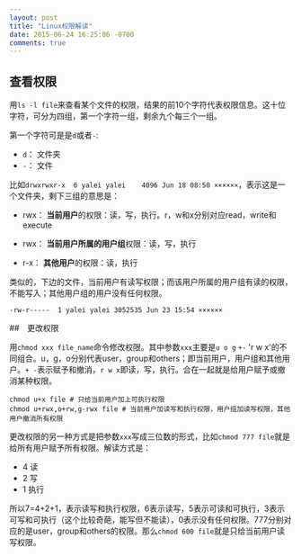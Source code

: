 ```yaml
---
layout: post
title: "Linux权限解读"
date: 2015-06-24 16:25:06 -0700
comments: true
---
```


## 查看权限

用`ls -l file`来查看某个文件的权限，结果的前10个字符代表权限信息。这十位字符，可分为四组，第一个字符一组，剩余九个每三个一组。

第一个字符可是是`d`或者`-`:

- `d`： 文件夹
- `-`： 文件

比如`drwxrwxr-x  6 yalei yalei    4096 Jun 18 08:50 ××××××`，表示这是一个文件夹，剩下三组的意思是：

- rwx： **当前用户**的权限：读，写，执行。r，w和x分别对应read，write和execute

- rwx： **当前用户所属的用户组**权限：读，写，执行

- r-x： **其他用户**的权限：读，执行


类似的，下边的文件，当前用户有读写权限；而该用户所属的用户组有读的权限，不能写入；其他用户组的用户没有任何权限。
```
-rw-r-----  1 yalei yalei 3052535 Jun 23 15:54 ××××××
```

##　更改权限

用`chmod xxx file_name`命令修改权限。其中参数`xxx`主要是`u o g` `+-` 'r w x'的不同组合。u，g，o分别代表user，group和others；即当前用户，用户组和其他用户。`+ -`表示赋予和撤消，`r w x`即读，写，执行。合在一起就是给用户赋予或撤消某种权限。

```
chmod u+x file # 只给当前用户加上可执行权限
chmod u+rwx,o+rw,g-rwx file # 当前用户加读写和执行权限，用户组加读写权限，其他用户撤消所有权限
```

更改权限的另一种方式是把参数`xxx`写成三位数的形式，比如`chmod 777 file`就是给所有用户赋予所有权限。解读方式是：

- 4 读
- 2 写
- 1 执行

所以7=4+2+1，表示读写和执行权限，6表示读写，5表示可读和可执行，3表示可写和可执行（这个比较奇葩，能写但不能读），0表示没有任何权限。777分别对应的是user，group和others的权限。那么`chmod 600 file`就是只给当前用户读写权限。
